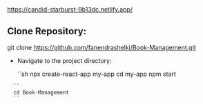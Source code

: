##
https://candid-starburst-9b13dc.netlify.app/

## Clone Repository:
git clone https://github.com/fanendrashelki/Book-Management.git

- Navigate to the project directory:

  ``sh
npx create-react-app my-app
cd my-app
npm start
```
  ``
  cd Book-Management
  ``



